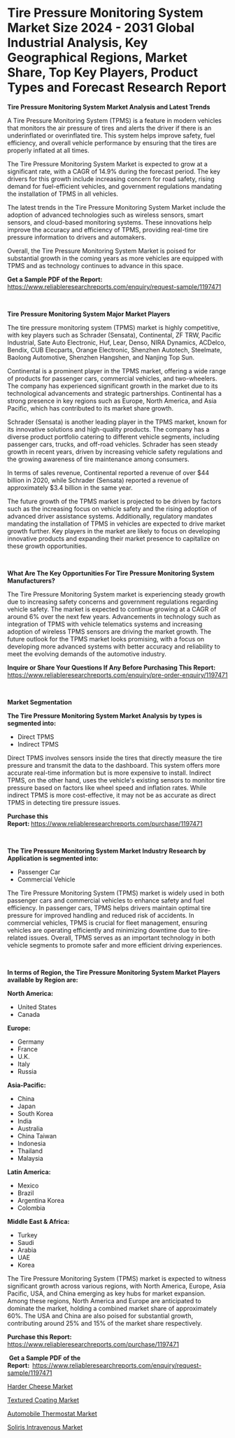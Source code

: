 <p><h1>Tire Pressure Monitoring System Market Size 2024 - 2031 Global Industrial Analysis, Key Geographical Regions, Market Share, Top Key Players, Product Types and Forecast Research Report</h1></p><p><strong>Tire Pressure Monitoring System Market Analysis and Latest Trends</strong></p>
<p><p>A Tire Pressure Monitoring System (TPMS) is a feature in modern vehicles that monitors the air pressure of tires and alerts the driver if there is an underinflated or overinflated tire. This system helps improve safety, fuel efficiency, and overall vehicle performance by ensuring that the tires are properly inflated at all times.</p><p>The Tire Pressure Monitoring System Market is expected to grow at a significant rate, with a CAGR of 14.9% during the forecast period. The key drivers for this growth include increasing concern for road safety, rising demand for fuel-efficient vehicles, and government regulations mandating the installation of TPMS in all vehicles.</p><p>The latest trends in the Tire Pressure Monitoring System Market include the adoption of advanced technologies such as wireless sensors, smart sensors, and cloud-based monitoring systems. These innovations help improve the accuracy and efficiency of TPMS, providing real-time tire pressure information to drivers and automakers.</p><p>Overall, the Tire Pressure Monitoring System Market is poised for substantial growth in the coming years as more vehicles are equipped with TPMS and as technology continues to advance in this space.</p></p>
<p><strong>Get a Sample PDF of the Report:&nbsp;</strong> <a href="https://www.reliableresearchreports.com/enquiry/request-sample/1197471">https://www.reliableresearchreports.com/enquiry/request-sample/1197471</a></p>
<p>&nbsp;</p>
<p><strong>Tire Pressure Monitoring System Major Market Players</strong></p>
<p><p>The tire pressure monitoring system (TPMS) market is highly competitive, with key players such as Schrader (Sensata), Continental, ZF TRW, Pacific Industrial, Sate Auto Electronic, Huf, Lear, Denso, NIRA Dynamics, ACDelco, Bendix, CUB Elecparts, Orange Electronic, Shenzhen Autotech, Steelmate, Baolong Automotive, Shenzhen Hangshen, and Nanjing Top Sun.</p><p>Continental is a prominent player in the TPMS market, offering a wide range of products for passenger cars, commercial vehicles, and two-wheelers. The company has experienced significant growth in the market due to its technological advancements and strategic partnerships. Continental has a strong presence in key regions such as Europe, North America, and Asia Pacific, which has contributed to its market share growth.</p><p>Schrader (Sensata) is another leading player in the TPMS market, known for its innovative solutions and high-quality products. The company has a diverse product portfolio catering to different vehicle segments, including passenger cars, trucks, and off-road vehicles. Schrader has seen steady growth in recent years, driven by increasing vehicle safety regulations and the growing awareness of tire maintenance among consumers.</p><p>In terms of sales revenue, Continental reported a revenue of over $44 billion in 2020, while Schrader (Sensata) reported a revenue of approximately $3.4 billion in the same year.</p><p>The future growth of the TPMS market is projected to be driven by factors such as the increasing focus on vehicle safety and the rising adoption of advanced driver assistance systems. Additionally, regulatory mandates mandating the installation of TPMS in vehicles are expected to drive market growth further. Key players in the market are likely to focus on developing innovative products and expanding their market presence to capitalize on these growth opportunities.</p></p>
<p>&nbsp;</p>
<p><strong>What Are The Key Opportunities For Tire Pressure Monitoring System Manufacturers?</strong></p>
<p><p>The Tire Pressure Monitoring System market is experiencing steady growth due to increasing safety concerns and government regulations regarding vehicle safety. The market is expected to continue growing at a CAGR of around 6% over the next few years. Advancements in technology such as integration of TPMS with vehicle telematics systems and increasing adoption of wireless TPMS sensors are driving the market growth. The future outlook for the TPMS market looks promising, with a focus on developing more advanced systems with better accuracy and reliability to meet the evolving demands of the automotive industry.</p></p>
<p><strong>Inquire or Share Your Questions If Any Before Purchasing This Report:</strong> <a href="https://www.reliableresearchreports.com/enquiry/pre-order-enquiry/1197471">https://www.reliableresearchreports.com/enquiry/pre-order-enquiry/1197471</a></p>
<p>&nbsp;</p>
<p><strong>Market Segmentation</strong></p>
<p><strong>The Tire Pressure Monitoring System Market Analysis by types is segmented into:</strong></p>
<p><ul><li>Direct TPMS</li><li>Indirect TPMS</li></ul></p>
<p><p>Direct TPMS involves sensors inside the tires that directly measure the tire pressure and transmit the data to the dashboard. This system offers more accurate real-time information but is more expensive to install. Indirect TPMS, on the other hand, uses the vehicle's existing sensors to monitor tire pressure based on factors like wheel speed and inflation rates. While indirect TPMS is more cost-effective, it may not be as accurate as direct TPMS in detecting tire pressure issues.</p></p>
<p><strong>Purchase this Report:&nbsp;</strong><a href="https://www.reliableresearchreports.com/purchase/1197471">https://www.reliableresearchreports.com/purchase/1197471</a></p>
<p>&nbsp;</p>
<p><strong>The Tire Pressure Monitoring System Market Industry Research by Application is segmented into:</strong></p>
<p><ul><li>Passenger Car</li><li>Commercial Vehicle</li></ul></p>
<p><p>The Tire Pressure Monitoring System (TPMS) market is widely used in both passenger cars and commercial vehicles to enhance safety and fuel efficiency. In passenger cars, TPMS helps drivers maintain optimal tire pressure for improved handling and reduced risk of accidents. In commercial vehicles, TPMS is crucial for fleet management, ensuring vehicles are operating efficiently and minimizing downtime due to tire-related issues. Overall, TPMS serves as an important technology in both vehicle segments to promote safer and more efficient driving experiences.</p></p>
<p>&nbsp;</p>
<p><strong>In terms of Region, the Tire Pressure Monitoring System Market Players available by Region are:</strong></p>
<p>
    <p> <strong> North America: </strong>
        <ul>
            <li>United States</li>
            <li>Canada</li>
        </ul>
        </p> 
    <p> <strong> Europe: </strong>
        <ul>
            <li>Germany</li>
            <li>France</li>
            <li>U.K.</li>
            <li>Italy</li>
            <li>Russia</li>
        </ul>
        </p> 
    <p> <strong> Asia-Pacific: </strong>
        <ul>
            <li>China</li>
            <li>Japan</li>
            <li>South Korea</li>
            <li>India</li>
            <li>Australia</li>
            <li>China Taiwan</li>
            <li>Indonesia</li>
            <li>Thailand</li>
            <li>Malaysia</li>
        </ul>
        </p> 
    <p> <strong> Latin America: </strong>
        <ul>
            <li>Mexico</li>
            <li>Brazil</li>
            <li>Argentina Korea</li>
            <li>Colombia</li>
        </ul>
        </p> 
    <p> <strong> Middle East & Africa: </strong>
        <ul>
            <li>Turkey</li>
            <li>Saudi</li>
            <li>Arabia</li>
            <li>UAE</li>
            <li>Korea</li>
        </ul>
    </p>
    </p>
<p><p>The Tire Pressure Monitoring System (TPMS) market is expected to witness significant growth across various regions, with North America, Europe, Asia Pacific, USA, and China emerging as key hubs for market expansion. Among these regions, North America and Europe are anticipated to dominate the market, holding a combined market share of approximately 60%. The USA and China are also poised for substantial growth, contributing around 25% and 15% of the market share respectively.</p></p>
<p><strong>Purchase this Report: </strong><a href="https://www.reliableresearchreports.com/purchase/1197471">https://www.reliableresearchreports.com/purchase/1197471</a></p>
<p>&nbsp;<strong>Get a Sample PDF of the Report:&nbsp;&nbsp;</strong><a href="https://www.reliableresearchreports.com/enquiry/request-sample/1197471">https://www.reliableresearchreports.com/enquiry/request-sample/1197471</a></p>
<p><strong></strong></p>
<p><p><a href="https://view.publitas.com/reportprime-1/harder-cheese-market-size-growth-and-forecast-from-2023-2030/">Harder Cheese Market</a></p><p><a href="https://lydian-appliance-61d.notion.site/Insights-into-Textured-Coating-Market-Size-Analysing-Market-Share-Trends-and-Growth-from-2024-to--22ffa4b851ef48fcbe44495a6a931fc5">Textured Coating Market</a></p><p><a href="https://github.com/Sherrillcrooksxa8i18ucf2m/Market-Research-Report-List-1/blob/main/automobile-thermostat-market.md">Automobile Thermostat Market</a></p><p><a href="https://view.publitas.com/reportprime-1/soliris-intravenous-market-insights-market-players-and-forecast-till-2030/">Soliris Intravenous Market</a></p></p>